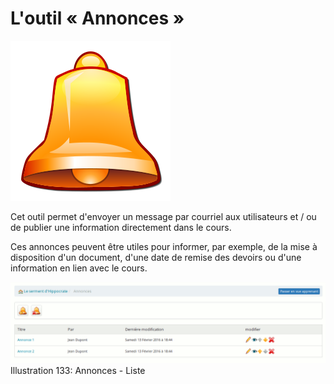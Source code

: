 # L'outil « Annonces »

![](../../.gitbook/assets/image294%20%281%29.svg)

Cet outil permet d'envoyer un message par courriel aux utilisateurs et / ou de publier une information directement dans le cours.

Ces annonces peuvent être utiles pour informer, par exemple, de la mise à disposition d'un document, d'une date de remise des devoirs ou d'une information en lien avec le cours.

![](../../.gitbook/assets/image204%20%281%29.png)Illustration 133: Annonces - Liste

